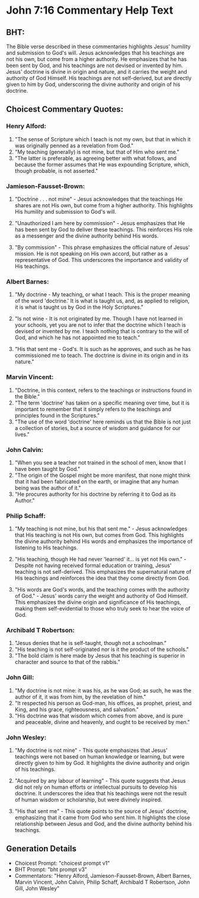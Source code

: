 # John 7:16 Commentary Help Text

## BHT:
The Bible verse described in these commentaries highlights Jesus' humility and submission to God's will. Jesus acknowledges that his teachings are not his own, but come from a higher authority. He emphasizes that he has been sent by God, and his teachings are not devised or invented by him. Jesus' doctrine is divine in origin and nature, and it carries the weight and authority of God Himself. His teachings are not self-derived, but are directly given to him by God, underscoring the divine authority and origin of his doctrine.

## Choicest Commentary Quotes:
### Henry Alford:
1. "The sense of Scripture which I teach is not my own, but that in which it was originally penned as a revelation from God."
2. "My teaching (generally) is not mine, but that of Him who sent me."
3. "The latter is preferable, as agreeing better with what follows, and because the former assumes that He was expounding Scripture, which, though probable, is not asserted."

### Jamieson-Fausset-Brown:
1. "Doctrine . . . not mine" - Jesus acknowledges that the teachings He shares are not His own, but come from a higher authority. This highlights His humility and submission to God's will.

2. "Unauthorized I am here by commission" - Jesus emphasizes that He has been sent by God to deliver these teachings. This reinforces His role as a messenger and the divine authority behind His words.

3. "By commission" - This phrase emphasizes the official nature of Jesus' mission. He is not speaking on His own accord, but rather as a representative of God. This underscores the importance and validity of His teachings.

### Albert Barnes:
1. "My doctrine - My teaching, or what I teach. This is the proper meaning of the word 'doctrine.' It is what is taught us, and, as applied to religion, it is what is taught us by God in the Holy Scriptures."

2. "Is not wine - It is not originated by me. Though I have not learned in your schools, yet you are not to infer that the doctrine which I teach is devised or invented by me. I teach nothing that is contrary to the will of God, and which he has not appointed me to teach."

3. "His that sent me - God's. It is such as he approves, and such as he has commissioned me to teach. The doctrine is divine in its origin and in its nature."

### Marvin Vincent:
1. "Doctrine, in this context, refers to the teachings or instructions found in the Bible."
2. "The term 'doctrine' has taken on a specific meaning over time, but it is important to remember that it simply refers to the teachings and principles found in the Scriptures."
3. "The use of the word 'doctrine' here reminds us that the Bible is not just a collection of stories, but a source of wisdom and guidance for our lives."

### John Calvin:
1. "When you see a teacher not trained in the school of men, know that I have been taught by God."
2. "The origin of the Gospel might be more manifest, that none might think that it had been fabricated on the earth, or imagine that any human being was the author of it."
3. "He procures authority for his doctrine by referring it to God as its Author."

### Philip Schaff:
1. "My teaching is not mine, but his that sent me." - Jesus acknowledges that His teaching is not His own, but comes from God. This highlights the divine authority behind His words and emphasizes the importance of listening to His teachings.

2. "His teaching, though He had never 'learned' it... is yet not His own." - Despite not having received formal education or training, Jesus' teaching is not self-derived. This emphasizes the supernatural nature of His teachings and reinforces the idea that they come directly from God.

3. "His words are God's words, and the teaching comes with the authority of God." - Jesus' words carry the weight and authority of God Himself. This emphasizes the divine origin and significance of His teachings, making them self-evidential to those who truly seek to hear the voice of God.

### Archibald T Robertson:
1. "Jesus denies that he is self-taught, though not a schoolman."
2. "His teaching is not self-originated nor is it the product of the schools."
3. "The bold claim is here made by Jesus that his teaching is superior in character and source to that of the rabbis."

### John Gill:
1. "My doctrine is not mine: it was his, as he was God; as such, he was the author of it, it was from him, by the revelation of him." 
2. "It respected his person as God-man, his offices, as prophet, priest, and King, and his grace, righteousness, and salvation." 
3. "His doctrine was that wisdom which comes from above, and is pure and peaceable, divine and heavenly, and ought to be received by men."

### John Wesley:
1. "My doctrine is not mine" - This quote emphasizes that Jesus' teachings were not based on human knowledge or learning, but were directly given to him by God. It highlights the divine authority and origin of his teachings.

2. "Acquired by any labour of learning" - This quote suggests that Jesus did not rely on human efforts or intellectual pursuits to develop his doctrine. It underscores the idea that his teachings were not the result of human wisdom or scholarship, but were divinely inspired.

3. "His that sent me" - This quote points to the source of Jesus' doctrine, emphasizing that it came from God who sent him. It highlights the close relationship between Jesus and God, and the divine authority behind his teachings.


## Generation Details
- Choicest Prompt: "choicest prompt v1"
- BHT Prompt: "bht prompt v3"
- Commentators: "Henry Alford, Jamieson-Fausset-Brown, Albert Barnes, Marvin Vincent, John Calvin, Philip Schaff, Archibald T Robertson, John Gill, John Wesley"
